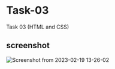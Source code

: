 # Task-03
Task 03 (HTML and CSS)

## screenshot
![Screenshot from 2023-02-19 13-26-02](https://user-images.githubusercontent.com/124652104/219936064-3c59a27a-81de-4e59-ba73-dc8cb8ad821a.png)
